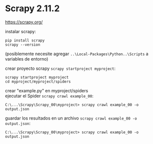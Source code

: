 # Scrapy 2.11.2

https://scrapy.org/  

instalar scrapy:
```
pip install scrapy
scrapy --version
```  
(posiblemente necesite agregar `..\Local-Packages\Python..\Scripts` a variables de entorno)
  
crear proyecto scrapy `scrapy startproject myproject`:
```
scrapy startproject myproject
cd myproject/myproject/spiders
```  
crear "example.py" en myproject/spiders  
ejecutar el Spider `scrapy crawl example_00`:
```
C:\...\Scrapy\Scrapy_00\myproject> scrapy crawl example_00 -o output.json
```
guardar los resultados en un archivo `scrapy crawl example_00 -o output.json`:
```
C:\...\Scrapy\Scrapy_00\myproject> scrapy crawl example_00 -o output.json
```